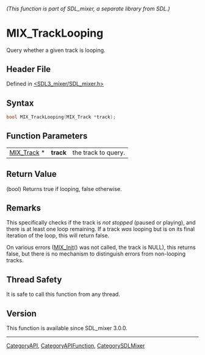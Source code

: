 ###### (This function is part of SDL_mixer, a separate library from SDL.)
# MIX_TrackLooping

Query whether a given track is looping.

## Header File

Defined in [<SDL3_mixer/SDL_mixer.h>](https://github.com/libsdl-org/SDL_mixer/blob/main/include/SDL3_mixer/SDL_mixer.h)

## Syntax

```c
bool MIX_TrackLooping(MIX_Track *track);
```

## Function Parameters

|                          |           |                     |
| ------------------------ | --------- | ------------------- |
| [MIX_Track](MIX_Track) * | **track** | the track to query. |

## Return Value

(bool) Returns true if looping, false otherwise.

## Remarks

This specifically checks if the track is _not stopped_ (paused or playing),
and there is at least one loop remaining. If a track _was_ looping but is
on its final iteration of the loop, this will return false.

On various errors ([MIX_Init](MIX_Init)() was not called, the track is
NULL), this returns false, but there is no mechanism to distinguish errors
from non-looping tracks.

## Thread Safety

It is safe to call this function from any thread.

## Version

This function is available since SDL_mixer 3.0.0.

----
[CategoryAPI](CategoryAPI), [CategoryAPIFunction](CategoryAPIFunction), [CategorySDLMixer](CategorySDLMixer)

